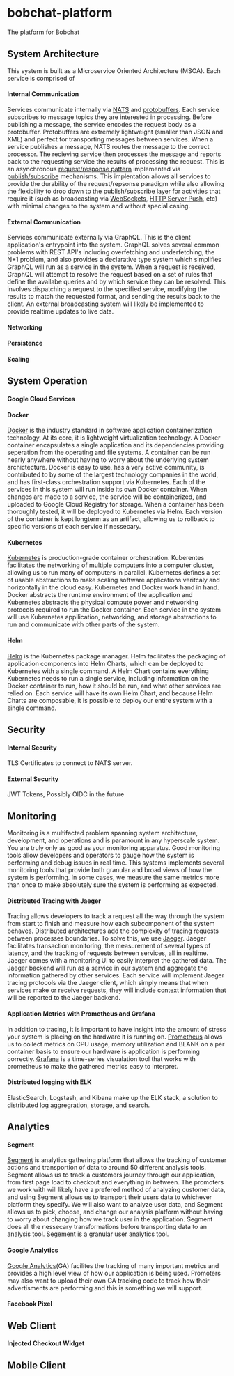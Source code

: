 # bobchat-platform
The platform for Bobchat

## System Architecture

This system is built as a Microservice Oriented Architecture (MSOA). Each service is comprised of 

#### Internal Communication
Services communicate internally via [NATS](https://nats.io/) and [protobuffers](https://developers.google.com/protocol-buffers/). Each service subscribes to message topics they are interested in processing. Before publishing a message, the service encodes the request body as a protobuffer. Protobuffers are extremely lightweight (smaller than JSON and XML) and perfect for transporting messages between services. When a service publishes a message, NATS routes the message to the correct processor. The recieving service then processes the message and reports back to the requesting service the results of processing the request. This is an asynchronous [request/response pattern](https://en.wikipedia.org/wiki/Request%E2%80%93response) implemented via [publish/subscribe](https://en.wikipedia.org/wiki/Publish%E2%80%93subscribe_pattern) mechanisms. This implentation allows all services to provide the durability of the request/repsonse paradigm while also allowing the flexibility to drop down to the publish/subscribe layer for activities that require it (such as broadcasting via [WebSockets](https://developer.mozilla.org/en-US/docs/Web/API/WebSockets_API), [HTTP Server Push](https://en.wikipedia.org/wiki/HTTP/2_Server_Push), etc) with minimal changes to the system and without special casing.

#### External Communication
Services communicate externally via GraphQL. This is the client application's entrypoint into the system. GraphQL solves several common problems with REST API's including overfetching and underfetching, the N+1 problem, and also provides a declarative type system which simplifies   GraphQL will run as a service in the system. When a request is received, GraphQL will attempt to resolve the request based on a set of rules that define the availabe queries and by which service they can be resolved. This involves dispatching a request to the specified service, modifying the results to match the requested format, and sending the results back to the client. An external broadcasting system will likely be implemented to provide realtime updates to live data.

#### Networking

#### Persistence

#### Scaling


## System Operation

#### Google Cloud Services
#### Docker
[Docker](https://www.docker.com/) is the industry standard in software application containerization technology. At its core, it is lightweight virtualization technology. A Docker container encapsulates a single application and its dependencies providing seperation from the operating and file systems. A container can be run nearly anywhere without having to worry about the underlying system archictecture. Docker is easy to use, has a very active community, is contributed to by some of the largest technology companies in the world, and has first-class orchestration support via Kubernetes. Each of the services in this system will run inside its own Docker container. When changes are made to a service, the service will be containerized, and uploaded to Google Cloud Registry for storage. When a container has been thoroughly tested, it will be deployed to Kubernetes via Helm. Each version of the container is kept longterm as an artifact, allowing us to rollback to specific versions of each service if nessecary. 

#### Kubernetes
[Kubernetes](https://kubernetes.io/) is production-grade container orchestration. Kuberentes facilitates the networking of multiple computers into a computer cluster, allowing us to run many of computers in parallel. Kubernetes defines a set of usable abstractions to make scaling software applications veritcaly and horizontally in the cloud easy. Kubernetes and Docker work hand in hand. Docker abstracts the runtime environment of the application and Kubernetes abstracts the physical compute power and networking protocols required to run the Docker container. Each service in the system will use Kubernetes appilication, networking, and storage abstractions to run and communicate with other parts of the system.

#### Helm
[Helm](https://helm.sh/) is the Kubernetes package manager. Helm facilitates the packaging of application components into Helm Charts, which can be deployed to Kubernetes with a single command. A Helm Chart contains everything Kubernetes needs to run a single service, including information on the Docker container to run, how it should be run, and what other services are relied on. Each service will have its own Helm Chart, and because Helm Charts are composable, it is possible to deploy our entire system with a single command.


## Security

#### Internal Security
TLS Certificates to connect to NATS server.
#### External Security
JWT Tokens, Possibly OIDC in the future


## Monitoring
Monitoring is a multifacted problem spanning system architecture, development, and operations and is paramount in any hyperscale system. You are truly only as good as your monitoring apparatus. Good monitoring tools allow developers and operators to gauge how the system is performing and debug issues in real time.  This systems implements several monitoring tools that provide both granular and broad views of how the system is performing. In some cases, we measure the same metrics more than once to make absolutely sure the system is performing as expected.

#### Distributed Tracing with Jaeger
Tracing allows developers to track a request all the way through the system from start to finish and measure how each subcomponent of the system behaves. Distributed architectures add the complexity of tracing requests between processes boundaries. To solve this, we use [Jaeger](https://www.jaegertracing.io/). Jaeger facilitates transaction monitoring, the measurement of several types of latency, and the tracking of requests between services, all in realtime. Jaeger comes with a monitoring UI to easily interpret the gathered data. The Jaeger backend will run as a service in our system and aggregate the information gathered by other services. Each service will implement Jaeger tracing protocols via the Jaeger client, which simply means that when services make or receive requests, they will include context information that will be reported to the Jaeger backend. 

#### Application Metrics with Prometheus and Grafana
In addition to tracing, it is important to have insight into the amount of stress your system is placing on the hardware it is running on. [Prometheus](https://prometheus.io/) allows us to collect metrics on CPU usage, memory utilization and BLANK on a per container basis to ensure our hardware is application is performing correctly. [Grafana](https://grafana.com/) is a time-series visualation tool that works with prometheus to make the gathered metrics easy to interpret. 

#### Distributed logging with ELK
ElasticSearch, Logstash, and Kibana make up the ELK stack, a solution to distributed log aggregration, storage, and search.


## Analytics

#### Segment
[Segment](https://segment.com/) is analytics gathering platform that allows the tracking of customer actions and transportion of data to around 50 different analysis tools. Segment allows us to track a customers journey through our application, from first page load to checkout and everything in between. The promoters we work with will likely have a prefered method of analyzing customer data, and using Segment allows us to transport their users data to whichever platform they specify. We will also want to analyze user data, and Segment allows us to pick, choose, and change our analysis platform without having to worry about changing how we track user in the application. Segment does all the nessecary transformations before transporting data to an analysis tool. Segement is a granular user analytics tool.

#### Google Analytics
[Google Analytics](https://analytics.google.com/analytics)(GA) facilites the tracking of many important metrics and provides a high level view of how our application is being used. Promoters may also want to upload their own GA tracking code to track how their advertisments are performing and this is something we will support.

#### Facebook Pixel






## Web Client

#### Injected Checkout Widget
## Mobile Client
